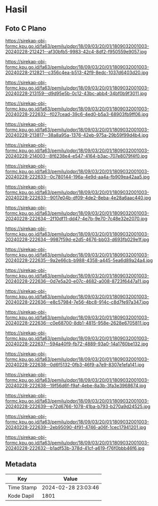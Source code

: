 # Hasil

## Foto C Plano

https://sirekap-obj-formc.kpu.go.id/fa63/pemilu/pdpr/18/09/03/20/01/1809032001003-20240228-212421--af30bfb5-9983-42c4-8df2-f950559e9057.jpg

https://sirekap-obj-formc.kpu.go.id/fa63/pemilu/pdpr/18/09/03/20/01/1809032001003-20240228-212821--c356c4ea-b513-42f9-8edc-1037d6403d20.jpg

https://sirekap-obj-formc.kpu.go.id/fa63/pemilu/pdpr/18/09/03/20/01/1809032001003-20240228-213159--d9d95e5b-0c12-43bc-abb4-34bf0b9f3011.jpg

https://sirekap-obj-formc.kpu.go.id/fa63/pemilu/pdpr/18/09/03/20/01/1809032001003-20240228-222632--f027cead-39c6-4ed0-b5a3-68903fb9ff06.jpg

https://sirekap-obj-formc.kpu.go.id/fa63/pemilu/pdpr/18/09/03/20/01/1809032001003-20240228-213817--38a8a95a-1376-42eb-975a-29b59f99d4b4.jpg

https://sirekap-obj-formc.kpu.go.id/fa63/pemilu/pdpr/18/09/03/20/01/1809032001003-20240228-214003--8f6238e4-e547-4164-b3ac-707e8079f4f0.jpg

https://sirekap-obj-formc.kpu.go.id/fa63/pemilu/pdpr/18/09/03/20/01/1809032001003-20240228-222633--0c780144-196a-4e9d-aa4a-fb909ea42aa5.jpg

https://sirekap-obj-formc.kpu.go.id/fa63/pemilu/pdpr/18/09/03/20/01/1809032001003-20240228-222633--9017e04b-df09-4de2-8eba-4e28a6aac440.jpg

https://sirekap-obj-formc.kpu.go.id/fa63/pemilu/pdpr/18/09/03/20/01/1809032001003-20240228-222634--2f10df11-dd47-4e7b-9e70-7c48e32e2070.jpg

https://sirekap-obj-formc.kpu.go.id/fa63/pemilu/pdpr/18/09/03/20/01/1809032001003-20240228-222634--9987f59d-e2d5-4676-bb03-d693fb029e1f.jpg

https://sirekap-obj-formc.kpu.go.id/fa63/pemilu/pdpr/18/09/03/20/01/1809032001003-20240228-222635--9a2e66cb-b988-4358-a445-5ea6d89a24a4.jpg

https://sirekap-obj-formc.kpu.go.id/fa63/pemilu/pdpr/18/09/03/20/01/1809032001003-20240228-222636--0d7e5a20-e07c-4682-a008-8723f6447a11.jpg

https://sirekap-obj-formc.kpu.go.id/fa63/pemilu/pdpr/18/09/03/20/01/1809032001003-20240228-222636--e8c57984-7e56-4bc8-914c-c8d7fe97a347.jpg

https://sirekap-obj-formc.kpu.go.id/fa63/pemilu/pdpr/18/09/03/20/01/1809032001003-20240228-222636--c0e68700-8db1-4815-958e-2628e6705811.jpg

https://sirekap-obj-formc.kpu.go.id/fa63/pemilu/pdpr/18/09/03/20/01/1809032001003-20240228-222637--594a40f9-fb72-4889-93a0-14a1760be132.jpg

https://sirekap-obj-formc.kpu.go.id/fa63/pemilu/pdpr/18/09/03/20/01/1809032001003-20240228-222638--0d6f5132-0fb3-46f9-a7e9-8307e1efa141.jpg

https://sirekap-obj-formc.kpu.go.id/fa63/pemilu/pdpr/18/09/03/20/01/1809032001003-20240228-222638--19f56d6f-f9af-4ebe-8a3b-3fa3e3968674.jpg

https://sirekap-obj-formc.kpu.go.id/fa63/pemilu/pdpr/18/09/03/20/01/1809032001003-20240228-222639--e72d6766-1078-41ba-b793-b270a9d24525.jpg

https://sirekap-obj-formc.kpu.go.id/fa63/pemilu/pdpr/18/09/03/20/01/1809032001003-20240228-222639--2eb95090-4f91-4746-a06f-1cec17941201.jpg

https://sirekap-obj-formc.kpu.go.id/fa63/pemilu/pdpr/18/09/03/20/01/1809032001003-20240228-222632--b1adf53b-378d-41cf-a619-f76f0bbb46f6.jpg


## Metadata

| Key        | Value               |
| ---------- | ------------------- |
| Time Stamp | 2024-02-28 23:03:46 |
| Kode Dapil | 1801                |



